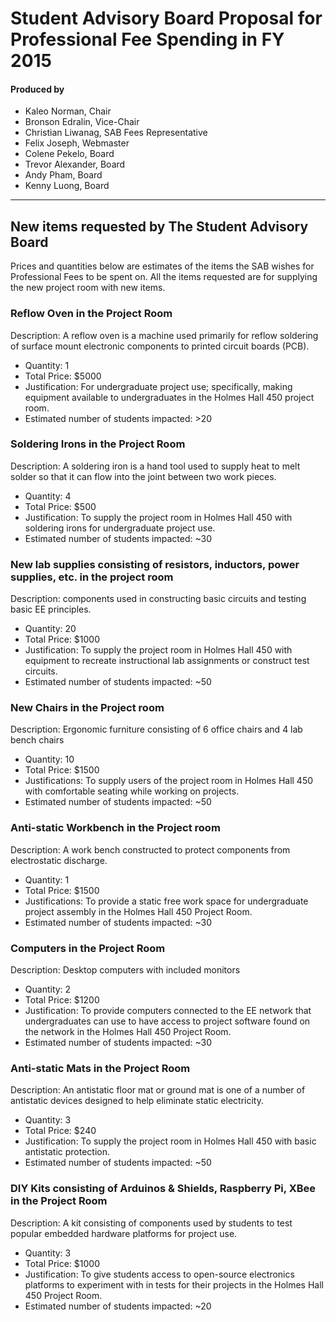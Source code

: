 # Student Advisory Board Proposal for Professional Fee Spending in FY 2015

#### Produced by

- Kaleo Norman, Chair
- Bronson Edralin, Vice-Chair
- Christian Liwanag, SAB Fees Representative
- Felix Joseph, Webmaster
- Colene Pekelo, Board
- Trevor Alexander, Board
- Andy Pham, Board
- Kenny Luong, Board

-----

## New items requested by The Student Advisory Board
Prices and quantities below are estimates of the items the SAB wishes for Professional Fees to be spent on. All the items requested are for supplying the new project room with new items.

### Reflow Oven in the Project Room

Description: A reflow oven is a machine used primarily for reflow soldering of surface mount electronic components to printed circuit boards (PCB).

* Quantity: 1
* Total Price: $5000
* Justification: For undergraduate project use; specifically, making equipment available to undergraduates in the Holmes Hall 450 project room.
* Estimated number of students impacted: >20
	
### Soldering Irons in the Project Room

Description: A soldering iron is a hand tool used to supply heat to melt solder so that it can flow into the joint between two work pieces.

* Quantity: 4
* Total Price: $500
* Justification: To supply the project room in Holmes Hall 450 with soldering irons for undergraduate project use.
* Estimated number of students impacted: ~30

### New lab supplies consisting of resistors, inductors, power supplies, etc. in the project room  

Description: components used in constructing basic circuits and testing basic EE principles.

* Quantity: 20
* Total Price: $1000
* Justification: To supply the project room in Holmes Hall 450 with equipment to recreate instructional lab assignments or construct test circuits.
* Estimated number of students impacted: ~50

### New Chairs in the Project room

Description: Ergonomic furniture consisting of 6 office chairs and 4 lab bench chairs

* Quantity: 10
* Total Price: $1500 
* Justifications:  To supply users of the project room in Holmes Hall 450 with comfortable seating while working on projects.
* Estimated number of students impacted: ~50

### Anti-static Workbench in the Project room

Description: A work bench constructed to protect components from electrostatic discharge.
	
* Quantity: 1
* Total Price: $1500
* Justifications: To provide a static free work space for undergraduate project assembly in the Holmes Hall 450 Project Room.
* Estimated number of students impacted: ~30

### Computers in the Project Room

Description: Desktop computers with included monitors
	
* Quantity: 2
* Total Price: $1200
* Justification: To provide computers connected to the EE network that undergraduates can use to have access to project software found on the network in the Holmes Hall 450 Project Room.
* Estimated number of students impacted: ~30 

### Anti-static Mats in the Project Room

Description: An antistatic floor mat or ground mat is one of a number of antistatic devices designed to help eliminate static electricity.

* Quantity: 3
* Total Price: $240
* Justification: To supply the project room in Holmes Hall 450 with basic antistatic protection.
* Estimated number of students impacted: ~50 

### DIY Kits consisting of Arduinos & Shields, Raspberry Pi, XBee in the Project Room

Description: A kit consisting of components used by students to test popular embedded hardware platforms for project use.

* Quantity: 3
* Total Price: $1000
* Justification: To give students access to open-source electronics platforms to experiment with in tests for their projects in the Holmes Hall 450 Project Room.
* Estimated number of students impacted: ~20

